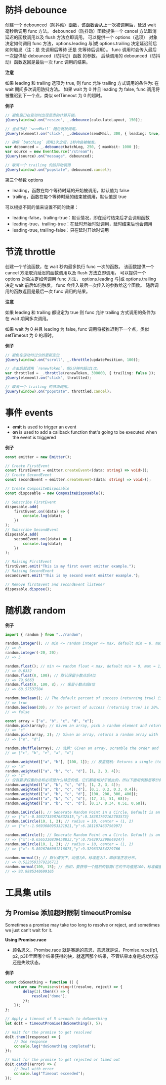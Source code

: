 # 防抖 debounce

创建一个 debounced（防抖动）函数，该函数会从上一次被调用后，延迟 wait 毫秒后调用 func 方法。 debounced（防抖动）函数提供一个 cancel 方法取消延迟的函数调用以及 flush 方法立即调用。 可以提供一个 options（选项） 对象决定如何调用 func 方法，options.leading 与|或 options.trailing 决定延迟前后如何触发（注：是 先调用后等待 还是 先等待后调用）。 func 调用时会传入最后一次提供给 debounced（防抖动）函数 的参数。 后续调用的 debounced（防抖动）函数返回是最后一次 func 调用的结果。

**注意**

如果 leading 和 trailing 选项为 true, 则 func 允许 trailing 方式调用的条件为: 在 wait 期间多次调用防抖方法。 如果 wait 为 0 并且 leading 为 false, func 调用将被推迟到下一个点，类似 setTimeout 为 0 的超时。

**例子**

```typescript
// 避免窗口在变动时出现昂贵的计算开销。
jQuery(window).on("resize", _.debounce(calculateLayout, 150));

// 当点击时 `sendMail` 随后就被调用。
jQuery(element).on("click", _.debounce(sendMail, 300, { leading: true, trailing: false }));

// 确保 `batchLog` 调用1次之后，1秒内会被触发。
var debounced = _.debounce(batchLog, 250, { maxWait: 1000 });
var source = new EventSource("/stream");
jQuery(source).on("message", debounced);

// 取消一个 trailing 的防抖动调用
jQuery(window).on("popstate", debounced.cancel);
```

第三个参数 options

-   leading，函数在每个等待时延的开始被调用，默认值为 false
-   trailing，函数在每个等待时延的结束被调用，默认值是 true

可以根据不同的值来设置不同的效果：

-   leading-false，trailing-true：默认情况，即在延时结束后才会调用函数
-   leading-true，trailing-true：在延时开始时就调用，延时结束后也会调用
-   leading-true, trailing-false：只在延时开始时调用

# 节流 throttle

创建一个节流函数，在 wait 秒内最多执行 func 一次的函数。 该函数提供一个 cancel 方法取消延迟的函数调用以及 flush 方法立即调用。 可以提供一个 options 对象决定如何调用 func 方法， options.leading 与|或 options.trailing 决定 wait 前后如何触发。 func 会传入最后一次传入的参数给这个函数。 随后调用的函数返回是最后一次 func 调用的结果。

**注意**

如果 leading 和 trailing 都设定为 true 则 func 允许 trailing 方式调用的条件为: 在 wait 期间多次调用。

如果 wait 为 0 并且 leading 为 false, func 调用将被推迟到下一个点，类似 setTimeout 为 0 的超时。

**例子**

```typescript
// 避免在滚动时过分的更新定位
jQuery(window).on("scroll", _.throttle(updatePosition, 100));

// 点击后就调用 `renewToken`，但5分钟内超过1次。
var throttled = _.throttle(renewToken, 300000, { trailing: false });
jQuery(element).on("click", throttled);

// 取消一个 trailing 的节流调用。
jQuery(window).on("popstate", throttled.cancel);
```

# 事件 events

-   **emit** is used to trigger an event
-   **on** is used to add a callback function that's going to be executed when the event is triggered

**例子**

```typescript
const emitter = new Emitter();

// Create FirstEvent
const firstEvent = emitter.createEvent<(data: string) => void>();
// Create SecondEvent
const secondEvent = emitter.createEvent<(data: string) => void>();

// Create CompositeDisposable
const disposable = new CompositeDisposable();

// Subscribe FirstEvent
disposable.add(
    firstEvent.on((data) => {
        console.log(data);
    })
);
// Subscribe SecondEvent
disposable.add(
    secondEvent.on((data) => {
        console.log(data);
    })
);

// Raising FirstEvent
firstEvent.emit("This is my first event emitter example.");
// Raising SecondEvent
secondEvent.emit("This is my second event emitter example.");

// Remove firstEvent and secondEvent listener
disposable.dispose();
```

# 随机数 random

**例子**

```typescript
import { random } from "../random";

random.integer(); // min <= random integer <= max, default min = 0, max = 1
// => 0
random.integer(-20, 20);
// => 5

random.float(); // min <= random float < max, default min = 0, max = 1, fixed = 4
// => 0.6332
random.float(0, 100); // 默认保留小数点后4位
// => 79.9663
random.float(0, 100, 8); // 保留小数点后8位
// => 68.57537504

random.boolean(); // The default percent of success (returning true) is 50%.
// => true
random.boolean(30); // The percent of success (returning true) is 30%.
// => false

const array = ["a", "b", "c", "d", "e"];
random.pick(array); // Given an array, pick a random element and return it
// => "c"
random.pick(array, 2); // Given an array, returns a random array with 'count' elements
// => ["e", "d"]

random.shuffle(array); // 洗牌: Given an array, scramble the order and return it.
// => ["c", "b", "e", "a", "d"]

random.weighted(["a", "b"], [100, 1]); // 权重随机: Returns a single item from an array with relative weighting of odds
// => "a"
random.weighted(["a", "b", "c", "d"], [1, 2, 3, 4]);
// => "c"
// 没有要求权重的总和必须是什么特定的值，它们都是相对于彼此的，所以下面用例都是等价的:
random.weighted(["a", "b", "c", "d"], [1, 2, 3, 4]);
random.weighted(["a", "b", "c", "d"], [0.1, 0.2, 0.3, 0.4]);
random.weighted(["a", "b", "c", "d"], [100, 200, 300, 400]);
random.weighted(["a", "b", "c", "d"], [17, 34, 51, 68]);
random.weighted(["a", "b", "c", "d"], [0.17, 0.34, 0.51, 0.68]);

random.inCircle(); // Generate Random Point in a Circle. Default is an Unit Circle: radius=1,center=(0, 0)
// => {"x":-0.30327339876832515,"y":0.18381702162703573}
random.inCircle(10, 1, 2); // radius = 10, center = (1, 2)
// => {"x":-1.9693680953321921,"y":6.181187463756997}

random.onCircle(); // Generate Random Point on a Circle. Default is an Unit Circle: radius=1,center=(0, 0)
// => {"x":-0.6565330839458833,"y":0.7542972290049247}
random.onCircle(10, 1, 2); // radius = 10, center = (1, 2)
// => {"x":-5.8026766001216075,"y":9.329637854229766

random.normal(); // 默认情况下，均值为0，标准差为1，即标准正态分布。
// => 0.5223593379226711
random.normal(100, 15); // 例如，要获得一个随机的智商(它的平均值是100，标准偏差是15)，这是获得更真实结果的一种非常强大的方法，因为“纯随机”往往无法接近真实世界。
// => 93.9885340699105
```

# 工具集 utils

## 为 Promise 添加超时限制 timeoutPromise

Sometimes a promise may take too long to resolve or reject, and sometimes we just can’t wait for it.

**Using Promise.race**

-   顾名思义，Promise.race 就是赛跑的意思，意思就是说，Promise.race([p1, p2, p3])里面哪个结果获得的快，就返回那个结果，不管结果本身是成功状态还是失败状态。

**例子**

```typescript
const doSomething = function () {
    return new Promise<string>((resolve, reject) => {
        delay(3).then(() => {
            resolve("done");
        });
    });
};

// Apply a timeout of 5 seconds to doSomething
let doIt = timeoutPromise(doSomething(), 5);

// Wait for the promise to get resolved
doIt.then((response) => {
    // Use response
    console.log("doSomething completed");
});

// Wait for the promise to get rejected or timed out
doIt.catch((error) => {
    // Deal with error
    console.log("Timeout exceeded");
});
```
